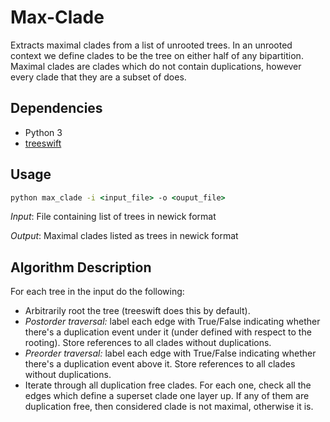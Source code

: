 # Max-Clade

Extracts maximal clades from a list of unrooted trees. In an unrooted context we define clades to be the tree on either half of any bipartition. Maximal clades are clades which do not contain duplications, however every clade that they are a subset of does.

## Dependencies

- Python 3
- [treeswift](https://github.com/niemasd/TreeSwift)

## Usage

```cmd
python max_clade -i <input_file> -o <ouput_file>
```

*Input*: File containing list of trees in newick format

*Output*: Maximal clades listed as trees in newick format

## Algorithm Description

For each tree in the input do the following:

- Arbitrarily root the tree (treeswift does this by default).
- *Postorder traversal:* label each edge with True/False indicating whether there's a duplication event under it (under defined with respect to the rooting). Store references to all clades without duplications.
- *Preorder traversal:* label each edge with True/False indicating whether there's a duplication event above it. Store references to all clades without duplications.
- Iterate through all duplication free clades. For each one, check all the edges which define a superset clade one layer up. If any of them are duplication free, then considered clade is not maximal, otherwise it is.
